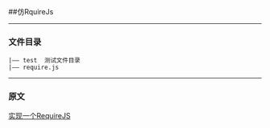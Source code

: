 ##仿RquireJs
***

### 文件目录
    |—— test  测试文件目录
    |—— require.js
***

### 原文
[实现一个RequireJS](https://www.jianshu.com/p/020be8c9b71a)